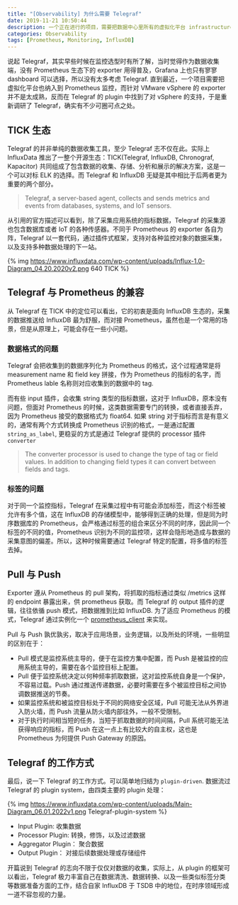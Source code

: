 ```yaml
---
title: "[Observability] 为什么需要 Telegraf"
date: 2019-11-21 10:50:44
description: 一个正在进行的项目，需要把数据中心里所有的虚拟化平台 infrastructure 纳入到 Prometheus 监控，找了一圈没有合适的 exporter. 了解到 Telegraf 有针对 vSphere 的插件，刚好能用上。同时对 TICK 生态稍作延展性研究，整理成本篇文章。
categories: Observability
tags: [Prometheus, Monitoring, InfluxDB]
---
```



说起 Telegraf，其实早些时候在监控选型时有所了解，当时觉得作为数据收集端，没有 Prometheus 生态下的 exporter 用得普及，Grafana 上也只有寥寥 dashboard 可以选择，所以没有太多考虑 Telegraf. 直到最近，一个项目需要把虚拟化平台也纳入到 Prometheus 监控，而针对 VMware vSphere 的 exporter 并不是太成熟，反而在 Telegraf 的 plugin 中找到了对 vSphere 的支持，于是重新调研了 Telegraf，确实有不少可圈可点之处。

## TICK 生态
Telegraf 的并非单纯的数据收集工具，至少 Telegraf 志不仅在此。实际上 InfluxData 推出了一整个开源生态：TICK(Telegraf, InfluxDB, Chronograf, Kapacitor) 共同组成了包含数据的收集、存储、分析和展示的解决方案，这是一个可以对标 ELK 的选择。而 Telegraf 和 InfluxDB 无疑是其中相比于后两者更为重要的两个部分。 

> Telegraf, a server-based agent, collects and sends metrics and events from databases, systems, and IoT sensors.

从引用的官方描述可以看到，除了采集应用系统的指标数据，Telegraf 的采集源也包含数据库或者 IoT 的各种传感器。不同于 Prometheus 的 exporter 各自为阵，Telegraf 以一套代码，通过插件式框架，支持对各种监控对象的数据采集，以及支持多种数据处理的下一站。

{% img https://www.influxdata.com/wp-content/uploads/Influx-1.0-Diagram_04.20.2020v2.png 640 TICK %}

## Telegraf 与 Prometheus 的兼容
从 Telegraf 在 TICK 中的定位可以看出，它的初衷是面向 InfluxDB 生态的，采集的数据推送给 InfluxDB 最为舒服，而对接 Prometheus，虽然也是一个常用的场景，但是从原理上，可能会存在一些小问题。

### 数据格式的问题
Telegraf 会把收集到的数据序列化为 Prometheus 的格式，这个过程通常是将 measurement name 和 field key 拼接，作为 Prometheus 的指标的名字，而 Prometheus lable 名称则对应收集到的数据中的 tag.

而有些 input 插件，会收集 string 类型的指标数据，这对于 InfluxDB，原本没有问题，但面对 Prometheus 的时候，这类数据需要专门的转换，或者直接丢弃，因为 Prometheus 接受的数据格式为 float64. 如果 string 对于指标而言是有意义的，通常有两个方式转换成 Prometheus 识别的格式，一是通过配置 `string_as_label`, 更稳妥的方式是通过 Telegraf 提供的 processor 插件 `converter`

> The converter processor is used to change the type of tag or field values. In addition to changing field types it can convert between fields and tags.


### 标签的问题
对于同一个监控指标，Telegraf 在采集过程中有可能会添加标签，而这个标签被允许有多个值，这在 InfluxDB 的存储模型中，能够得到正确的处理，但是同为时序数据库的 Prometheus，会严格通过标签的组合来区分不同的时序，因此同一个标签的不同的值，Prometheus 识别为不同的监控项，这样会隐形地造成与数据的采集意图的偏差。所以，这种时候需要通过 Telegraf 特定的配置，将多值的标签去掉。


## Pull 与 Push
Exporter 遵从 Prometheus 的 pull 架构，将抓取的指标通过类似 /metrics 这样的 endpoint 暴露出来，供 prometheus 获取。而 Telegraf 的 output 插件的逻辑，往往依循 push 模式，把数据推到比如 InfluxDB. 为了适应 Prometheus 的模式，Telegraf 通过实例化一个 [prometheus_client](https://github.com/influxdata/telegraf/tree/master/plugins/outputs/prometheus_client) 来实现。

Pull 与 Push 孰优孰劣，取决于应用场景，业务逻辑，以及所处的环境，一些明显的区别在于：
- Pull 模式是监控系统主导的，便于在监控方集中配置，而 Push 是被监控的应用系统主导的，需要在各个监控目标上配置。
- Pull 便于监控系统决定以何种频率抓取数据，这对监控系统自身是一个保护，不容易过载。Push 通过推送传递数据，必要时需要在多个被监控目标之间协调数据推送的节奏。
- 如果监控系统和被监控目标处于不同的网络安全区域，Pull 可能无法从外界进入防火墙，而 Push 流量从防火墙内部往外，一般不受限制。
- 对于执行时间相当短的任务，当短于抓取数据的时间间隔，Pull 系统可能无法获得响应的指标，而 Push 在这一点上有比较大的自主权，这也是 Prometheus 为何提供 Push Gateway 的原因。


## Telegraf 的工作方式
最后，说一下 Telegraf 的工作方式。可以简单地归结为 `plugin-driven`.  数据流过 Telegraf 的 plugin system，由四类主要的 plugin 处理：

{% img https://www.influxdata.com/wp-content/uploads/Main-Diagram_06.01.2022v1.png Telegraf-plugin-system %}

- Input Plugin:  收集数据
- Processor Plugin:  转换，修饰，以及过滤数据
- Aggregator Plugin： 聚合数据
- Output Plugin： 对接后续数据处理或存储组件

开篇说到 Telegraf 的志向不限于仅仅对数据的收集，实际上，从 plugin 的框架可以看出，Telegraf 极力丰富自己在数据清洗、数据转换、以及一些类似标签分类等数据准备方面的工作，结合自家 InfluxDB 于 TSDB 中的地位，在时序领域形成一道不容忽视的力量。

